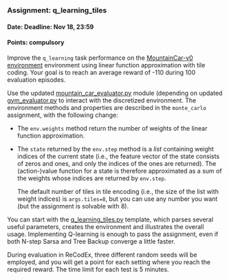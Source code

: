 ### Assignment: q_learning_tiles
#### Date: Deadline: Nov 18, 23:59
#### Points: **compulsory**

Improve the `q_learning` task performance on the
[MountainCar-v0 environment](https://gym.openai.com/envs/MountainCar-v0)
environment using linear function approximation with tile coding.
Your goal is to reach an average reward of -110 during 100 evaluation episodes.

Use the updated [mountain_car_evaluator.py](https://github.com/ufal/npfl122/tree/master/labs/03/mountain_car_evaluator.py)
module (depending on updated [gym_evaluator.py](https://github.com/ufal/npfl122/tree/master/labs/02/gym_evaluator.py)
to interact with the discretized environment. The environment
methods and properties are described in the `monte_carlo` assignment, with the
following change:
- The `env.weights` method return the number of weights of the linear function
  approximation.
- The `state` returned by the `env.step` method is a _list_ containing weight
  indices of the current state (i.e., the feature vector of the state consists
  of zeros and ones, and only the indices of the ones are returned). The
  (action-)value function for a state is therefore approximated as a sum of the
  weights whose indices are returned by `env.step`.

  The default number of tiles in tile encoding (i.e., the size of the list with
  weight indices) is `args.tiles=8`, but you can use any number you want (but
  the assignment is solvable with 8).

You can start with the [q_learning_tiles.py](https://github.com/ufal/npfl122/tree/master/labs/04/q_learning_tiles.py)
template, which parses several useful parameters, creates the environment
and illustrates the overall usage. Implementing Q-learning is enough to pass
the assignment, even if both N-step Sarsa and Tree Backup converge a little
faster.

During evaluation in ReCodEx, three different random seeds will be employed, and
you will get a point for each setting where you reach the required reward.
The time limit for each test is 5 minutes.
